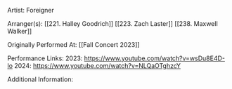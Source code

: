 Artist: Foreigner

  

Arranger(s): [[221. Halley Goodrich]] [[223. Zach Laster]] [[238. Maxwell Walker]]

  

Originally Performed At: [[Fall Concert 2023]]

  

Performance Links:
2023: https://www.youtube.com/watch?v=wsDu8E4D-lo
2024: https://www.youtube.com/watch?v=NLQaOTghzcY

  

Additional Information:
